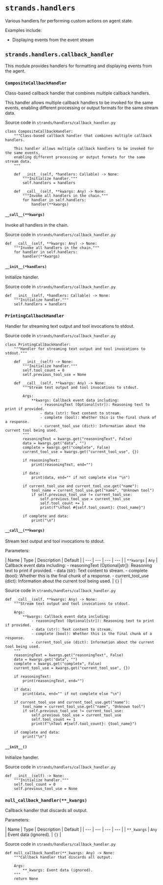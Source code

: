 # `strands.handlers`

Various handlers for performing custom actions on agent state.

Examples include:

- Displaying events from the event stream

## `strands.handlers.callback_handler`

This module provides handlers for formatting and displaying events from the agent.

### `CompositeCallbackHandler`

Class-based callback handler that combines multiple callback handlers.

This handler allows multiple callback handlers to be invoked for the same events, enabling different processing or output formats for the same stream data.

Source code in `strands/handlers/callback_handler.py`

```
class CompositeCallbackHandler:
    """Class-based callback handler that combines multiple callback handlers.

    This handler allows multiple callback handlers to be invoked for the same events,
    enabling different processing or output formats for the same stream data.
    """

    def __init__(self, *handlers: Callable) -> None:
        """Initialize handler."""
        self.handlers = handlers

    def __call__(self, **kwargs: Any) -> None:
        """Invoke all handlers in the chain."""
        for handler in self.handlers:
            handler(**kwargs)
```

#### `__call__(**kwargs)`

Invoke all handlers in the chain.

Source code in `strands/handlers/callback_handler.py`

```
def __call__(self, **kwargs: Any) -> None:
    """Invoke all handlers in the chain."""
    for handler in self.handlers:
        handler(**kwargs)
```

#### `__init__(*handlers)`

Initialize handler.

Source code in `strands/handlers/callback_handler.py`

```
def __init__(self, *handlers: Callable) -> None:
    """Initialize handler."""
    self.handlers = handlers
```

### `PrintingCallbackHandler`

Handler for streaming text output and tool invocations to stdout.

Source code in `strands/handlers/callback_handler.py`

```
class PrintingCallbackHandler:
    """Handler for streaming text output and tool invocations to stdout."""

    def __init__(self) -> None:
        """Initialize handler."""
        self.tool_count = 0
        self.previous_tool_use = None

    def __call__(self, **kwargs: Any) -> None:
        """Stream text output and tool invocations to stdout.

        Args:
            **kwargs: Callback event data including:
                - reasoningText (Optional[str]): Reasoning text to print if provided.
                - data (str): Text content to stream.
                - complete (bool): Whether this is the final chunk of a response.
                - current_tool_use (dict): Information about the current tool being used.
        """
        reasoningText = kwargs.get("reasoningText", False)
        data = kwargs.get("data", "")
        complete = kwargs.get("complete", False)
        current_tool_use = kwargs.get("current_tool_use", {})

        if reasoningText:
            print(reasoningText, end="")

        if data:
            print(data, end="" if not complete else "\n")

        if current_tool_use and current_tool_use.get("name"):
            tool_name = current_tool_use.get("name", "Unknown tool")
            if self.previous_tool_use != current_tool_use:
                self.previous_tool_use = current_tool_use
                self.tool_count += 1
                print(f"\nTool #{self.tool_count}: {tool_name}")

        if complete and data:
            print("\n")
```

#### `__call__(**kwargs)`

Stream text output and tool invocations to stdout.

Parameters:

| Name | Type | Description | Default | | --- | --- | --- | --- | | `**kwargs` | `Any` | Callback event data including: - reasoningText (Optional[str]): Reasoning text to print if provided. - data (str): Text content to stream. - complete (bool): Whether this is the final chunk of a response. - current_tool_use (dict): Information about the current tool being used. | `{}` |

Source code in `strands/handlers/callback_handler.py`

```
def __call__(self, **kwargs: Any) -> None:
    """Stream text output and tool invocations to stdout.

    Args:
        **kwargs: Callback event data including:
            - reasoningText (Optional[str]): Reasoning text to print if provided.
            - data (str): Text content to stream.
            - complete (bool): Whether this is the final chunk of a response.
            - current_tool_use (dict): Information about the current tool being used.
    """
    reasoningText = kwargs.get("reasoningText", False)
    data = kwargs.get("data", "")
    complete = kwargs.get("complete", False)
    current_tool_use = kwargs.get("current_tool_use", {})

    if reasoningText:
        print(reasoningText, end="")

    if data:
        print(data, end="" if not complete else "\n")

    if current_tool_use and current_tool_use.get("name"):
        tool_name = current_tool_use.get("name", "Unknown tool")
        if self.previous_tool_use != current_tool_use:
            self.previous_tool_use = current_tool_use
            self.tool_count += 1
            print(f"\nTool #{self.tool_count}: {tool_name}")

    if complete and data:
        print("\n")
```

#### `__init__()`

Initialize handler.

Source code in `strands/handlers/callback_handler.py`

```
def __init__(self) -> None:
    """Initialize handler."""
    self.tool_count = 0
    self.previous_tool_use = None
```

### `null_callback_handler(**_kwargs)`

Callback handler that discards all output.

Parameters:

| Name | Type | Description | Default | | --- | --- | --- | --- | | `**_kwargs` | `Any` | Event data (ignored). | `{}` |

Source code in `strands/handlers/callback_handler.py`

```
def null_callback_handler(**_kwargs: Any) -> None:
    """Callback handler that discards all output.

    Args:
        **_kwargs: Event data (ignored).
    """
    return None
```
